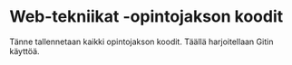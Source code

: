 # Web-tekniikat -opintojakson koodit
Tänne tallennetaan kaikki opintojakson koodit. Täällä harjoitellaan Gitin käyttöä.
